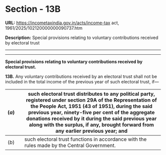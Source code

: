 # Section - 13B

**URL:** https://incometaxindia.gov.in/acts/income-tax act, 1961/2025/102120000000090737.htm

**Description:** Special provisions relating to voluntary contributions received by electoral trust

---

****

**Special provisions relating to voluntary contributions received by electoral trust.**

**13B.** Any voluntary contributions received by an electoral trust shall not be included in the total income of the previous year of such electoral trust, if—

(_a_) |  |  such electoral trust distributes to any political party, registered under section 29A of the Representation of the People Act, 1951 (43 of 1951), during the said previous year, ninety-five per cent of the aggregate donations received by it during the said previous year along with the surplus, if any, brought forward from any earlier previous year; and  
---|---|---  
(_b_) |  |  such electoral trust functions in accordance with the rules made by the Central Government.